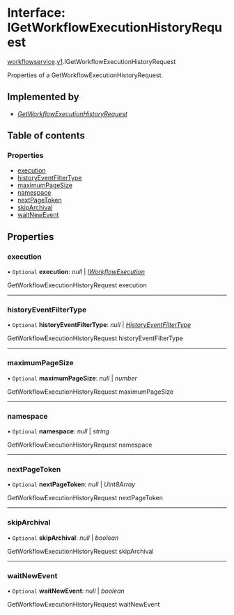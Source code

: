 # Interface: IGetWorkflowExecutionHistoryRequest

[workflowservice](../modules/proto.temporal.api.workflowservice.md).[v1](../modules/proto.temporal.api.workflowservice.v1.md).IGetWorkflowExecutionHistoryRequest

Properties of a GetWorkflowExecutionHistoryRequest.

## Implemented by

* [*GetWorkflowExecutionHistoryRequest*](../classes/proto.temporal.api.workflowservice.v1.getworkflowexecutionhistoryrequest.md)

## Table of contents

### Properties

- [execution](proto.temporal.api.workflowservice.v1.igetworkflowexecutionhistoryrequest.md#execution)
- [historyEventFilterType](proto.temporal.api.workflowservice.v1.igetworkflowexecutionhistoryrequest.md#historyeventfiltertype)
- [maximumPageSize](proto.temporal.api.workflowservice.v1.igetworkflowexecutionhistoryrequest.md#maximumpagesize)
- [namespace](proto.temporal.api.workflowservice.v1.igetworkflowexecutionhistoryrequest.md#namespace)
- [nextPageToken](proto.temporal.api.workflowservice.v1.igetworkflowexecutionhistoryrequest.md#nextpagetoken)
- [skipArchival](proto.temporal.api.workflowservice.v1.igetworkflowexecutionhistoryrequest.md#skiparchival)
- [waitNewEvent](proto.temporal.api.workflowservice.v1.igetworkflowexecutionhistoryrequest.md#waitnewevent)

## Properties

### execution

• `Optional` **execution**: *null* \| [*IWorkflowExecution*](proto.temporal.api.common.v1.iworkflowexecution.md)

GetWorkflowExecutionHistoryRequest execution

___

### historyEventFilterType

• `Optional` **historyEventFilterType**: *null* \| [*HistoryEventFilterType*](../enums/proto.temporal.api.enums.v1.historyeventfiltertype.md)

GetWorkflowExecutionHistoryRequest historyEventFilterType

___

### maximumPageSize

• `Optional` **maximumPageSize**: *null* \| *number*

GetWorkflowExecutionHistoryRequest maximumPageSize

___

### namespace

• `Optional` **namespace**: *null* \| *string*

GetWorkflowExecutionHistoryRequest namespace

___

### nextPageToken

• `Optional` **nextPageToken**: *null* \| *Uint8Array*

GetWorkflowExecutionHistoryRequest nextPageToken

___

### skipArchival

• `Optional` **skipArchival**: *null* \| *boolean*

GetWorkflowExecutionHistoryRequest skipArchival

___

### waitNewEvent

• `Optional` **waitNewEvent**: *null* \| *boolean*

GetWorkflowExecutionHistoryRequest waitNewEvent

